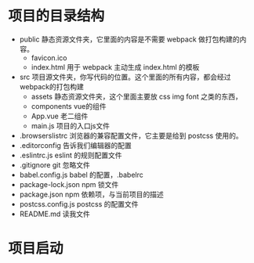 # 项目的目录结构

- public      静态资源文件夹，它里面的内容是不需要 webpack 做打包构建的内容。
  - favicon.ico
  - index.html        用于 webpack 主动生成 index.html 的模板
- src         项目源文件夹，你写代码的位置。这个里面的所有内容，都会经过webpack的打包构建
  - assets    静态资源文件夹，这个里面主要放 css img font 之类的东西，
  - components  vue的组件
  - App.vue     老二组件
  - main.js     项目的入口js文件
- .browserslistrc   浏览器的兼容配置文件，它主要是给到 postcss 使用的。
- .editorconfig     告诉我们编辑器的配置
- .eslintrc.js      eslint 的规则配置文件
- .gitignore        git 忽略文件
- babel.config.js   babel 的配置，.babelrc
- package-lock.json npm 锁文件
- package.json      npm 依赖项，与当前项目的描述
- postcss.config.js postcss 的配置文件
- README.md         读我文件

# 项目启动